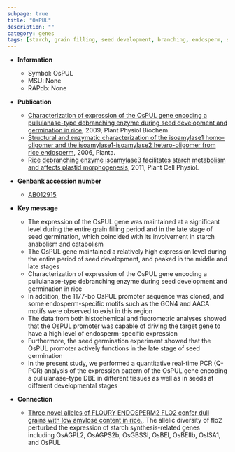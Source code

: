 ```yaml
---
subpage: true
title: "OsPUL"
description: ""
category: genes
tags: [starch, grain filling, seed development, branching, endosperm, seed germination, seed, grain]
---
```


* **Information**  
    + Symbol: OsPUL  
    + MSU: None  
    + RAPdb: None  

* **Publication**  
    + [Characterization of expression of the OsPUL gene encoding a pullulanase-type debranching enzyme during seed development and germination in rice](http://www.ncbi.nlm.nih.gov/pubmed?term=Characterization+of+expression+of+the+OsPUL+gene+encoding+a+pullulanase-type+debranching+enzyme+during+seed+development+and+germination+in+rice%5BTitle%5D), 2009, Plant Physiol Biochem.
    + [Structural and enzymatic characterization of the isoamylase1 homo-oligomer and the isoamylase1-isoamylase2 hetero-oligomer from rice endosperm](http://www.ncbi.nlm.nih.gov/pubmed?term=Structural+and+enzymatic+characterization+of+the+isoamylase1+homo-oligomer+and+the+isoamylase1-isoamylase2+hetero-oligomer+from+rice+endosperm%5BTitle%5D), 2006, Planta.
    + [Rice debranching enzyme isoamylase3 facilitates starch metabolism and affects plastid morphogenesis](http://www.ncbi.nlm.nih.gov/pubmed?term=Rice+debranching+enzyme+isoamylase3+facilitates+starch+metabolism+and+affects+plastid+morphogenesis%5BTitle%5D), 2011, Plant Cell Physiol.

* **Genbank accession number**  
    + [AB012915](http://www.ncbi.nlm.nih.gov/nuccore/AB012915)

* **Key message**  
    + The expression of the OsPUL gene was maintained at a significant level during the entire grain filling period and in the late stage of seed germination, which coincided with its involvement in starch anabolism and catabolism
    + The OsPUL gene maintained a relatively high expression level during the entire period of seed development, and peaked in the middle and late stages
    + Characterization of expression of the OsPUL gene encoding a pullulanase-type debranching enzyme during seed development and germination in rice
    + In addition, the 1177-bp OsPUL promoter sequence was cloned, and some endosperm-specific motifs such as the GCN4 and AACA motifs were observed to exist in this region
    + The data from both histochemical and fluorometric analyses showed that the OsPUL promoter was capable of driving the target gene to have a high level of endosperm-specific expression
    + Furthermore, the seed germination experiment showed that the OsPUL promoter actively functions in the late stage of seed germination
    + In the present study, we performed a quantitative real-time PCR (Q-PCR) analysis of the expression pattern of the OsPUL gene encoding a pullulanase-type DBE in different tissues as well as in seeds at different developmental stages

* **Connection**  
    + [Three novel alleles of FLOURY ENDOSPERM2 FLO2 confer dull grains with low amylose content in rice.](http://www.ncbi.nlm.nih.gov/pubmed?term=Three+novel+alleles+of+FLOURY+ENDOSPERM2+FLO2+confer+dull+grains+with+low+amylose+content+in+rice.%5BTitle%5D), The allelic diversity of flo2 perturbed the expression of starch synthesis-related genes including OsAGPL2, OsAGPS2b, OsGBSSI, OsBEI, OsBEIIb, OsISA1, and OsPUL



